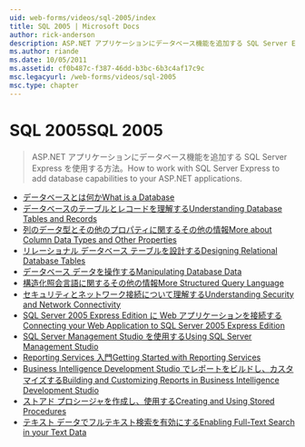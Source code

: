 ```yaml
---
uid: web-forms/videos/sql-2005/index
title: SQL 2005 | Microsoft Docs
author: rick-anderson
description: ASP.NET アプリケーションにデータベース機能を追加する SQL Server Express を使用する方法。
ms.author: riande
ms.date: 10/05/2011
ms.assetid: cf0b487c-f387-46dd-b3bc-6b3c4af17c9c
msc.legacyurl: /web-forms/videos/sql-2005
msc.type: chapter
---
```

<a name="sql-2005"></a><span data-ttu-id="64916-103">SQL 2005</span><span class="sxs-lookup"><span data-stu-id="64916-103">SQL 2005</span></span>
====================
> <span data-ttu-id="64916-104">ASP.NET アプリケーションにデータベース機能を追加する SQL Server Express を使用する方法。</span><span class="sxs-lookup"><span data-stu-id="64916-104">How to work with SQL Server Express to add database capabilities to your ASP.NET applications.</span></span>


- [<span data-ttu-id="64916-105">データベースとは何か</span><span class="sxs-lookup"><span data-stu-id="64916-105">What is a Database</span></span>](what-is-a-database.md)
- [<span data-ttu-id="64916-106">データベースのテーブルとレコードを理解する</span><span class="sxs-lookup"><span data-stu-id="64916-106">Understanding Database Tables and Records</span></span>](understanding-database-tables-and-records.md)
- [<span data-ttu-id="64916-107">列のデータ型とその他のプロパティに関するその他の情報</span><span class="sxs-lookup"><span data-stu-id="64916-107">More about Column Data Types and Other Properties</span></span>](more-about-column-data-types-and-other-properties.md)
- [<span data-ttu-id="64916-108">リレーショナル データベース テーブルを設計する</span><span class="sxs-lookup"><span data-stu-id="64916-108">Designing Relational Database Tables</span></span>](designing-relational-database-tables.md)
- [<span data-ttu-id="64916-109">データベース データを操作する</span><span class="sxs-lookup"><span data-stu-id="64916-109">Manipulating Database Data</span></span>](manipulating-database-data.md)
- [<span data-ttu-id="64916-110">構造化照会言語に関するその他の情報</span><span class="sxs-lookup"><span data-stu-id="64916-110">More Structured Query Language</span></span>](more-structured-query-language.md)
- [<span data-ttu-id="64916-111">セキュリティとネットワーク接続について理解する</span><span class="sxs-lookup"><span data-stu-id="64916-111">Understanding Security and Network Connectivity</span></span>](understanding-security-and-network-connectivity.md)
- [<span data-ttu-id="64916-112">SQL Server 2005 Express Edition に Web アプリケーションを接続する</span><span class="sxs-lookup"><span data-stu-id="64916-112">Connecting your Web Application to SQL Server 2005 Express Edition</span></span>](connecting-your-web-application-to-sql-server-2005-express-edition.md)
- [<span data-ttu-id="64916-113">SQL Server Management Studio を使用する</span><span class="sxs-lookup"><span data-stu-id="64916-113">Using SQL Server Management Studio</span></span>](using-sql-server-management-studio.md)
- [<span data-ttu-id="64916-114">Reporting Services 入門</span><span class="sxs-lookup"><span data-stu-id="64916-114">Getting Started with Reporting Services</span></span>](getting-started-with-reporting-services.md)
- [<span data-ttu-id="64916-115">Business Intelligence Development Studio でレポートをビルドし、カスタマイズする</span><span class="sxs-lookup"><span data-stu-id="64916-115">Building and Customizing Reports in Business Intelligence Development Studio</span></span>](building-and-customizing-reports-in-business-intelligence-development-studio.md)
- [<span data-ttu-id="64916-116">ストアド プロシージャを作成し、使用する</span><span class="sxs-lookup"><span data-stu-id="64916-116">Creating and Using Stored Procedures</span></span>](creating-and-using-stored-procedures.md)
- [<span data-ttu-id="64916-117">テキスト データでフルテキスト検索を有効にする</span><span class="sxs-lookup"><span data-stu-id="64916-117">Enabling Full-Text Search in your Text Data</span></span>](enabling-full-text-search-in-your-text-data.md)
